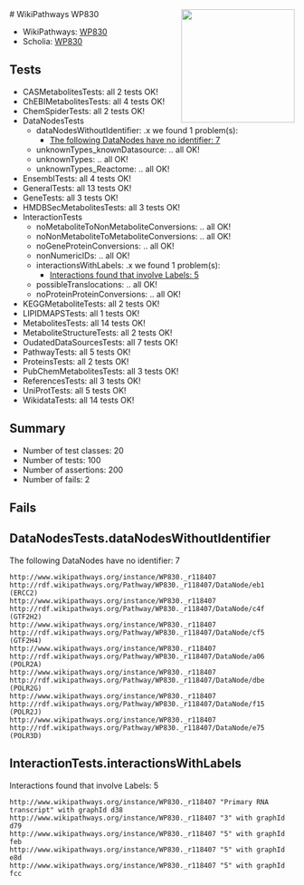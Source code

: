 <img style="float: right; width: 200px" src="https://upload.wikimedia.org/wikipedia/commons/thumb/8/83/Wplogo_with_text_500.png/640px-Wplogo_with_text_500.png" />
# WikiPathways WP830

* WikiPathways: [WP830](https://identifiers.org/wikipathways:WP830)
* Scholia: [WP830](https://scholia.toolforge.org/wikipathways/WP830)
## Tests
* CASMetabolitesTests: all 2 tests OK!
* ChEBIMetabolitesTests: all 4 tests OK!
* ChemSpiderTests: all 2 tests OK!
* DataNodesTests
    * dataNodesWithoutIdentifier: .x we found 1 problem(s):
        * [The following DataNodes have no identifier: 7](#d2d32fa6)
    * unknownTypes_knownDatasource: .. all OK!
    * unknownTypes: .. all OK!
    * unknownTypes_Reactome: .. all OK!
* EnsemblTests: all 4 tests OK!
* GeneralTests: all 13 tests OK!
* GeneTests: all 3 tests OK!
* HMDBSecMetabolitesTests: all 3 tests OK!
* InteractionTests
    * noMetaboliteToNonMetaboliteConversions: .. all OK!
    * noNonMetaboliteToMetaboliteConversions: .. all OK!
    * noGeneProteinConversions: .. all OK!
    * nonNumericIDs: .. all OK!
    * interactionsWithLabels: .x we found 1 problem(s):
        * [Interactions found that involve Labels: 5](#630d267c)
    * possibleTranslocations: .. all OK!
    * noProteinProteinConversions: .. all OK!
* KEGGMetaboliteTests: all 2 tests OK!
* LIPIDMAPSTests: all 1 tests OK!
* MetabolitesTests: all 14 tests OK!
* MetaboliteStructureTests: all 2 tests OK!
* OudatedDataSourcesTests: all 7 tests OK!
* PathwayTests: all 5 tests OK!
* ProteinsTests: all 2 tests OK!
* PubChemMetabolitesTests: all 3 tests OK!
* ReferencesTests: all 3 tests OK!
* UniProtTests: all 5 tests OK!
* WikidataTests: all 14 tests OK!


## Summary

* Number of test classes: 20
* Number of tests: 100
* Number of assertions: 200
* Number of fails: 2

## Fails

<a name="d2d32fa6" />

## DataNodesTests.dataNodesWithoutIdentifier

The following DataNodes have no identifier: 7
```
http://www.wikipathways.org/instance/WP830._r118407 http://rdf.wikipathways.org/Pathway/WP830._r118407/DataNode/eb1 (ERCC2)
http://www.wikipathways.org/instance/WP830._r118407 http://rdf.wikipathways.org/Pathway/WP830._r118407/DataNode/c4f (GTF2H2)
http://www.wikipathways.org/instance/WP830._r118407 http://rdf.wikipathways.org/Pathway/WP830._r118407/DataNode/cf5 (GTF2H4)
http://www.wikipathways.org/instance/WP830._r118407 http://rdf.wikipathways.org/Pathway/WP830._r118407/DataNode/a06 (POLR2A)
http://www.wikipathways.org/instance/WP830._r118407 http://rdf.wikipathways.org/Pathway/WP830._r118407/DataNode/dbe (POLR2G)
http://www.wikipathways.org/instance/WP830._r118407 http://rdf.wikipathways.org/Pathway/WP830._r118407/DataNode/f15 (POLR2J)
http://www.wikipathways.org/instance/WP830._r118407 http://rdf.wikipathways.org/Pathway/WP830._r118407/DataNode/e75 (POLR3D)
```

<a name="630d267c" />

## InteractionTests.interactionsWithLabels

Interactions found that involve Labels: 5
```
http://www.wikipathways.org/instance/WP830._r118407 "Primary RNA transcript" with graphId d38
http://www.wikipathways.org/instance/WP830._r118407 "3" with graphId d79
http://www.wikipathways.org/instance/WP830._r118407 "5" with graphId feb
http://www.wikipathways.org/instance/WP830._r118407 "5" with graphId e8d
http://www.wikipathways.org/instance/WP830._r118407 "5" with graphId fcc
```

